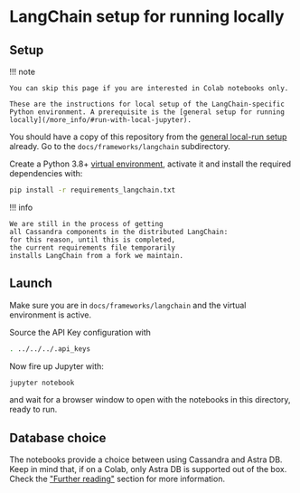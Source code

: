# LangChain setup for running locally

## Setup

!!! note

    You can skip this page if you are interested in Colab notebooks only.

    These are the instructions for local setup of the LangChain-specific
    Python environment. A prerequisite is the [general setup for running locally](/more_info/#run-with-local-jupyter).

You should have a copy of this repository from the [general local-run setup](/more_info/#run-with-local-jupyter) already.
Go to the `docs/frameworks/langchain` subdirectory.

Create a Python 3.8+
[virtual environment](https://virtualenv.pypa.io/en/latest/user_guide.html),
activate it and install the required dependencies with:

```bash
pip install -r requirements_langchain.txt
```

!!! info

    We are still in the process of getting
    all Cassandra components in the distributed LangChain:
    for this reason, until this is completed,
    the current requirements file temporarily
    installs LangChain from a fork we maintain.

## Launch

Make sure you are in `docs/frameworks/langchain` and the virtual environment is active.

Source the API Key configuration with

```bash
. ../../../.api_keys
```

Now fire up Jupyter with:

```bash
jupyter notebook
```

and wait for a browser window to open with the notebooks in this directory,
ready to run.

## Database choice

The notebooks provide a choice between using Cassandra and Astra DB.
Keep in mind that, if on a Colab, only Astra DB is supported out of the box.
Check the ["Further reading"](/more_info/) section for more information.
